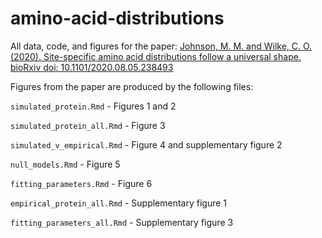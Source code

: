 # amino-acid-distributions

All data, code, and figures for the paper: [Johnson, M. M. and Wilke, C. O.(2020). Site-specific amino acid distributions follow a universal shape. bioRxiv doi: 10.1101/2020.08.05.238493](https://www.biorxiv.org/content/10.1101/2020.08.05.238493v1)

Figures from the paper are produced by the following files:

`simulated_protein.Rmd` - Figures 1 and 2

`simulated_protein_all.Rmd` - Figure 3

`simulated_v_empirical.Rmd` - Figure 4 and supplementary figure 2

`null_models.Rmd` - Figure 5

`fitting_parameters.Rmd` - Figure 6

`empirical_protein_all.Rmd` - Supplementary figure 1

`fitting_parameters_all.Rmd` - Supplementary figure 3



